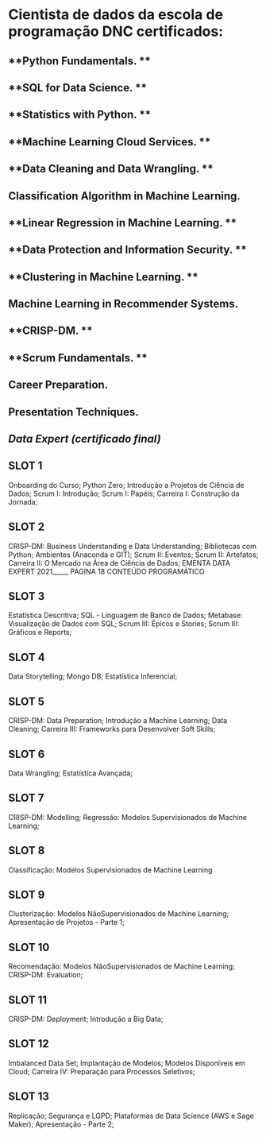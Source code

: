 # Cientista de dados da escola de programação DNC certificados: 
## **Python Fundamentals.   **
## **SQL for Data Science.   **
## **Statistics with Python.   **
## **Machine Learning Cloud Services.   **
## **Data Cleaning and Data Wrangling.   **
## **Classification Algorithm in Machine Learning.**   
## **Linear Regression in Machine Learning.   **
## **Data Protection and Information Security.  ** 
## **Clustering in Machine Learning.   **
## **Machine Learning in Recommender Systems.**   
## **CRISP-DM.   **
## **Scrum  Fundamentals. **  
## **Career Preparation.**   
## **Presentation Techniques.**   
## *Data Expert (certificado final)*		  


## SLOT 1
Onboarding do Curso;
Python Zero;
Introdução a Projetos de
Ciência de Dados;
Scrum I: Introdução;
Scrum I: Papéis;
Carreira I: Construção da
Jornada;     

## SLOT 2
CRISP-DM: Business
Understanding e Data
Understanding;
Bibliotecas com Python;
Ambientes (Anaconda e GIT);
Scrum II: Eventos;
Scrum II: Artefatos;
Carreira II: O Mercado na Área de
Ciência de Dados;
EMENTA DATA EXPERT 2021_____ PÁGINA 18
CONTEÚDO
PROGRAMÁTICO     

## SLOT 3
Estatística Descritiva;
SQL - Linguagem de Banco
de Dados;
Metabase: Visualização de
Dados com SQL;
Scrum III: Épicos e Stories;
Scrum III: Gráficos e Reports;     

## SLOT 4
Data Storytelling;
Mongo DB;
Estatística Inferencial;     

## SLOT 5
CRISP-DM: Data Preparation;
Introdução a Machine Learning;
Data Cleaning;
Carreira III: Frameworks para
Desenvolver Soft Skills;     

## SLOT 6
Data Wrangling;
Estatística Avançada;     

## SLOT 7
CRISP-DM: Modelling;
Regressão: Modelos
Supervisionados de Machine
Learning;     

## SLOT 8
Classificação: Modelos
Supervisionados de Machine
Learning     

## SLOT 9
Clusterização: Modelos NãoSupervisionados de Machine
Learning;
Apresentação de Projetos - Parte 1;     

## SLOT 10
Recomendação: Modelos NãoSupervisionados de Machine
Learning;
CRISP-DM: Evaluation;     

## SLOT 11
CRISP-DM: Deployment;
Introdução a Big Data;     	

## SLOT 12
Imbalanced Data Set;
Implantação de Modelos;
Modelos Disponíveis em Cloud;
Carreira IV: Preparação para
Processos Seletivos;     

## SLOT 13
Replicação;
Segurança e LGPD;
Plataformas de Data Science (AWS
e Sage Maker);
Apresentação - Parte 2;
